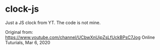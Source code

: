 # clock-js
Just a JS clock from YT.  The code is not mine.

Original from: https://www.youtube.com/channel/UCbwXnUipZsLfUckBPsC7Jog Online Tuturials, Mar 6, 2020
